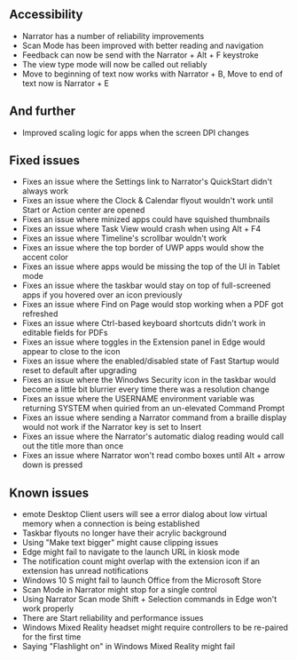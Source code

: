 ## Accessibility
- Narrator has a number of reliability improvements
- Scan Mode has been improved with better reading and navigation
- Feedback can now be send with the Narrator + Alt + F keystroke
- The view type mode will now be called out reliably
- Move to beginning of text now works with Narrator + B, Move to end of text now is Narrator + E

## And further
- Improved scaling logic for apps when the screen DPI changes

## Fixed issues
- Fixes an issue where the Settings link to Narrator's QuickStart didn't always work
- Fixes an issue where the Clock & Calendar flyout wouldn't work until Start or Action center are opened
- Fixes an issue where minized apps could have squished thumbnails
- Fixes an issue where Task View would crash when using Alt + F4
- Fixes an issue where Timeline's scrollbar wouldn't work
- Fixes an issue where the top border of UWP apps would show the accent color
- Fixes an issue where apps would be missing the top of the UI in Tablet mode
- Fixes an issue where the taskbar would stay on top of full-screened apps if you hovered over an icon previously
- Fixes an issue where Find on Page would stop working when a PDF got refreshed
- Fixes an issue where Ctrl-based keyboard shortcuts didn't work in editable fields for PDFs
- Fixes an issue where toggles in the Extension panel in Edge would appear to close to the icon
- Fixes an issue where the enabled/disabled state of Fast Startup would reset to default after upgrading
- Fixes an issue where the Winodws Security icon in the taskbar would become a little bit blurrier every time there was a resolution change
- Fixes an issue where the USERNAME environment variable was returning SYSTEM when quiried from an un-elevated Command Prompt
- Fixes an issue where sending a Narrator command from a braille display would not work if the Narrator key is set to Insert
- Fixes an issue where the Narrator's automatic dialog reading would call out the title more than once
- Fixes an issue where Narrator won't read combo boxes until Alt + arrow down is pressed

## Known issues
- emote Desktop Client users will see a error dialog about low virtual memory when a connection is being established
- Taskbar flyouts no longer have their acrylic background
- Using "Make text bigger" might cause clipping issues
- Edge might fail to navigate to the launch URL in kiosk mode
- The notification count might overlap with the extension icon if an extension has unread notifications
- Windows 10 S might fail to launch Office from the Microsoft Store
- Scan Mode in Narrator might stop for a single control
- Using Narrator Scan mode Shift + Selection commands in Edge won't work properly
- There are Start reliability and performance issues
- Windows Mixed Reality headset might require controllers to be re-paired for the first time
- Saying "Flashlight on" in Windows Mixed Reality might fail